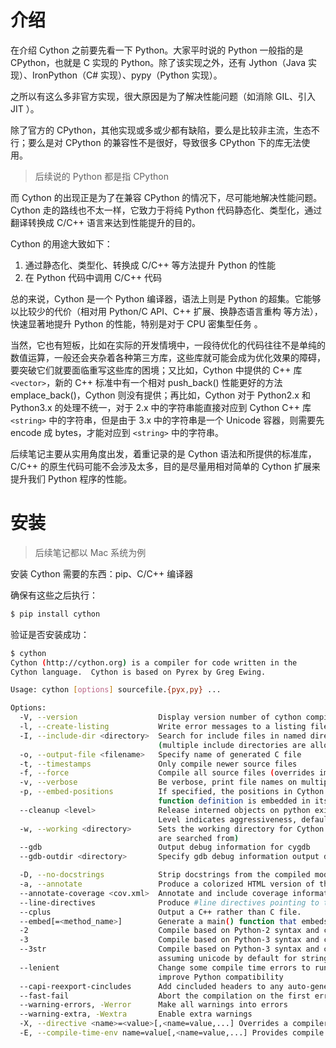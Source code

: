 # 介绍

在介绍 Cython 之前要先看一下 Python。大家平时说的 Python 一般指的是 CPython，也就是 C 实现的 Python。除了该实现之外，还有 Jython（Java 实现）、IronPython（C# 实现）、pypy（Python 实现）。

之所以有这么多非官方实现，很大原因是为了解决性能问题（如消除 GIL、引入 JIT ）。

除了官方的 CPython，其他实现或多或少都有缺陷，要么是比较非主流，生态不行；要么是对 CPython 的兼容性不是很好，导致很多 CPython 下的库无法使用。

> 后续说的 Python 都是指 CPython

而 Cython 的出现正是为了在兼容 CPython 的情况下，尽可能地解决性能问题。Cython 走的路线也不太一样，它致力于将纯 Python 代码静态化、类型化，通过翻译转换成 C/C++ 语言来达到性能提升的目的。

Cython 的用途大致如下：

1. 通过静态化、类型化、转换成 C/C++ 等方法提升 Python 的性能
2. 在 Python 代码中调用 C/C++ 代码

总的来说，Cython 是一个 Python 编译器，语法上则是 Python 的超集。它能够以比较少的代价（相对用 Python/C API、C++ 扩展、换静态语言重构 等方法），快速显著地提升 Python 的性能，特别是对于 CPU 密集型任务 。

当然，它也有短板，比如在实际的开发情境中，一段待优化的代码往往不是单纯的数值运算，一般还会夹杂着各种第三方库，这些库就可能会成为优化效果的障碍，要突破它们就要面临重写这些库的困境；又比如，Cython 中提供的 C++ 库 `<vector>`，新的 C++ 标准中有一个相对 push_back() 性能更好的方法 emplace_back()，Cython 则没有提供；再比如，Cython 对于 Python2.x 和 Python3.x 的处理不统一，对于 2.x 中的字符串能直接对应到 Cython C++ 库 `<string>` 中的字符串，但是由于 3.x 中的字符串是一个 Unicode 容器，则需要先 encode 成 bytes，才能对应到 `<string>` 中的字符串。

后续笔记主要从实用角度出发，着重记录的是 Cython 语法和所提供的标准库，C/C++ 的原生代码可能不会涉及太多，目的是尽量用相对简单的 Cython 扩展来提升我们 Python 程序的性能。

# 安装

> 后续笔记都以 Mac 系统为例

安装 Cython 需要的东西：pip、C/C++ 编译器

确保有这些之后执行：

```bash
$ pip install cython
```

验证是否安装成功：

```bash
$ cython
Cython (http://cython.org) is a compiler for code written in the
Cython language.  Cython is based on Pyrex by Greg Ewing.

Usage: cython [options] sourcefile.{pyx,py} ...

Options:
  -V, --version                  Display version number of cython compiler
  -l, --create-listing           Write error messages to a listing file
  -I, --include-dir <directory>  Search for include files in named directory
                                 (multiple include directories are allowed).
  -o, --output-file <filename>   Specify name of generated C file
  -t, --timestamps               Only compile newer source files
  -f, --force                    Compile all source files (overrides implied -t)
  -v, --verbose                  Be verbose, print file names on multiple compilation
  -p, --embed-positions          If specified, the positions in Cython files of each
                                 function definition is embedded in its docstring.
  --cleanup <level>              Release interned objects on python exit, for memory debugging.
                                 Level indicates aggressiveness, default 0 releases nothing.
  -w, --working <directory>      Sets the working directory for Cython (the directory modules
                                 are searched from)
  --gdb                          Output debug information for cygdb
  --gdb-outdir <directory>       Specify gdb debug information output directory. Implies --gdb.

  -D, --no-docstrings            Strip docstrings from the compiled module.
  -a, --annotate                 Produce a colorized HTML version of the source.
  --annotate-coverage <cov.xml>  Annotate and include coverage information from cov.xml.
  --line-directives              Produce #line directives pointing to the .pyx source
  --cplus                        Output a C++ rather than C file.
  --embed[=<method_name>]        Generate a main() function that embeds the Python interpreter.
  -2                             Compile based on Python-2 syntax and code semantics.
  -3                             Compile based on Python-3 syntax and code semantics.
  --3str                         Compile based on Python-3 syntax and code semantics without
                                 assuming unicode by default for string literals under Python 2.
  --lenient                      Change some compile time errors to runtime errors to
                                 improve Python compatibility
  --capi-reexport-cincludes      Add cincluded headers to any auto-generated header files.
  --fast-fail                    Abort the compilation on the first error
  --warning-errors, -Werror      Make all warnings into errors
  --warning-extra, -Wextra       Enable extra warnings
  -X, --directive <name>=<value>[,<name=value,...] Overrides a compiler directive
  -E, --compile-time-env name=value[,<name=value,...] Provides compile time env like DEF would do.
```